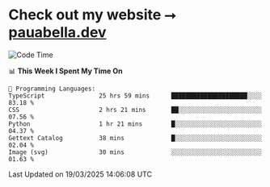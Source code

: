 # Check out my website ⭢ [pauabella.dev](https://pauabella.dev)

<!--START_SECTION:waka-->
![Code Time](http://img.shields.io/badge/Code%20Time-4%2C229%20hrs%2040%20mins-blue)

📊 **This Week I Spent My Time On** 

```text
💬 Programming Languages: 
TypeScript               25 hrs 59 mins      █████████████████████░░░░   83.18 % 
CSS                      2 hrs 21 mins       ██░░░░░░░░░░░░░░░░░░░░░░░   07.56 % 
Python                   1 hr 21 mins        █░░░░░░░░░░░░░░░░░░░░░░░░   04.37 % 
Gettext Catalog          38 mins             █░░░░░░░░░░░░░░░░░░░░░░░░   02.04 % 
Image (svg)              30 mins             ░░░░░░░░░░░░░░░░░░░░░░░░░   01.63 % 
```


 Last Updated on 19/03/2025 14:06:08 UTC
<!--END_SECTION:waka-->
